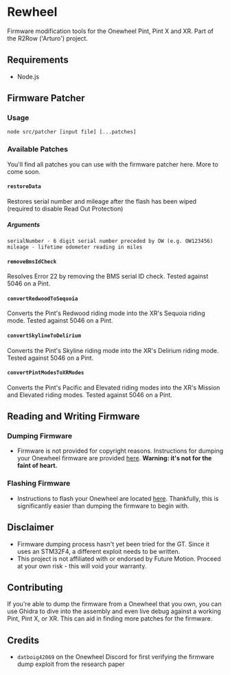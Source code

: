 # Rewheel
Firmware modification tools for the Onewheel Pint, Pint X and XR. Part of the R2Row ('Arturo') project.

## Requirements
- Node.js

## Firmware Patcher
### Usage
```
node src/patcher [input file] [...patches]
```

### Available Patches
You'll find all patches you can use with the firmware patcher here. More to come soon.

#### `restoreData`
Restores serial number and mileage after the flash has been wiped (required to disable Read Out Protection)

##### Arguments
```
serialNumber - 6 digit serial number preceded by OW (e.g. OW123456)
mileage - lifetime odometer reading in miles
```

#### `removeBmsIdCheck`
Resolves Error 22 by removing the BMS serial ID check. Tested against 5046 on a Pint.

#### `convertRedwoodToSequoia`
Converts the Pint's Redwood riding mode into the XR's Sequoia riding mode. Tested against 5046 on a Pint.

#### `convertSkylineToDelirium`
Converts the Pint's Skyline riding mode into the XR's Delirium riding mode. Tested against 5046 on a Pint.

#### `convertPintModesToXRModes`
Converts the Pint's Pacific and Elevated riding modes into the XR's Mission and Elevated riding modes. Tested against 5046 on a Pint.

## Reading and Writing Firmware

### Dumping Firmware
- Firmware is not provided for copyright reasons. Instructions for dumping your Onewheel firmware are provided [here](docs/DumpFirmware.md). **Warning: it's not for the faint of heart.**

### Flashing Firmware
- Instructions to flash your Onewheel are located [here](docs/FlashFirmware.md). Thankfully, this is significantly easier than dumping the firmware to begin with.

## Disclaimer
- Firmware dumping process hasn't yet been tried for the GT. Since it uses an STM32F4, a different exploit needs to be written.
- This project is not affiliated with or endorsed by Future Motion. Proceed at your own risk - this will void your warranty.

## Contributing
If you're able to dump the firmware from a Onewheel that you own, you can use Ghidra to dive into the assembly and even live debug against a working Pint, Pint X, or XR. This can aid in finding more patches for the firmware.

## Credits
- `datboig42069` on the Onewheel Discord for first verifying the firmware dump exploit from the research paper
